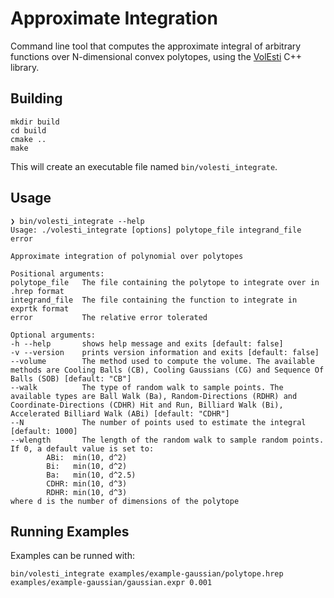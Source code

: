 # Approximate Integration
Command line tool that computes the approximate integral of arbitrary functions over N-dimensional convex polytopes, using the [VolEsti](https://github.com/GeomScale/volesti) C++ library.

## Building
```
mkdir build
cd build
cmake ..
make
```
This will create an executable file named `bin/volesti_integrate`. 

## Usage
```
❯ bin/volesti_integrate --help
Usage: ./volesti_integrate [options] polytope_file integrand_file error 

Approximate integration of polynomial over polytopes

Positional arguments:
polytope_file   The file containing the polytope to integrate over in .hrep format
integrand_file  The file containing the function to integrate in exprtk format
error           The relative error tolerated

Optional arguments:
-h --help       shows help message and exits [default: false]
-v --version    prints version information and exits [default: false]
--volume        The method used to compute the volume. The available methods are Cooling Balls (CB), Cooling Gaussians (CG) and Sequence Of Balls (SOB) [default: "CB"]
--walk          The type of random walk to sample points. The available types are Ball Walk (Ba), Random-Directions (RDHR) and Coordinate-Directions (CDHR) Hit and Run, Billiard Walk (Bi), Accelerated Billiard Walk (ABi) [default: "CDHR"]
--N             The number of points used to estimate the integral [default: 1000]
--wlength       The length of the random walk to sample random points. If 0, a default value is set to: 
        ABi:  min(10, d^2)
        Bi:   min(10, d^2)
        Ba:   min(10, d^2.5)
        CDHR: min(10, d^3)
        RDHR: min(10, d^3)
where d is the number of dimensions of the polytope
```

## Running Examples
Examples can be runned with:
```
bin/volesti_integrate examples/example-gaussian/polytope.hrep examples/example-gaussian/gaussian.expr 0.001 
```
